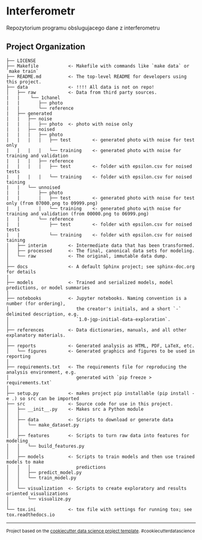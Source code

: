 Interferometr
==============================

Repozytorium programu obslugujacego dane z interferometru

Project Organization
------------

    ├── LICENSE
    ├── Makefile           <- Makefile with commands like `make data` or `make train`
    ├── README.md          <- The top-level README for developers using this project.
    ├── data               <- !!!! All data is not on repo!
    │   ├── raw            <- Data from third party sources.
    |   |    └── 1chanel
    |   |       ├── photo
    |   |       └── reference
    |   ├── generated
    |   |   ├── noise
    |   |   |   ├── photo  <- photo with noise only
    |   |   ├── noised
    |   |   |   ├── photo
    |   |   |   |   ├── test        <- generated photo with noise for test only
    |   |   |   |   └── training    <- generated photo with noise for training and validation
    |   |   |   ├── reference
    |   |   |   |   ├── test        <- folder with epsilon.csv for noised tests
    |   |   |   |   └── training    <- folder with epsilon.csv for noised taining
    |   |   └── unnoised
    |   |       ├── photo
    |   |       |   ├── test        <- generated photo with noise for test only (from 07000.png to 09999.png)
    |   |       |   └── training    <- generated photo with noise for training and validation (from 00000.png to 06999.png)
    |   |       └── reference
    |   |           ├── test        <- folder with epsilon.csv for noised tests
    |   |           └── training    <- folder with epsilon.csv for noised taining
    │   ├── interim        <- Intermediate data that has been transformed.
    │   ├── processed      <- The final, canonical data sets for modeling.
    │   └── raw            <- The original, immutable data dump.
    │
    ├── docs               <- A default Sphinx project; see sphinx-doc.org for details
    │
    ├── models             <- Trained and serialized models, model predictions, or model summaries
    │
    ├── notebooks          <- Jupyter notebooks. Naming convention is a number (for ordering),
    │                         the creator's initials, and a short `-` delimited description, e.g.
    │                         `1.0-jqp-initial-data-exploration`.
    │
    ├── references         <- Data dictionaries, manuals, and all other explanatory materials.
    │
    ├── reports            <- Generated analysis as HTML, PDF, LaTeX, etc.
    │   └── figures        <- Generated graphics and figures to be used in reporting
    │
    ├── requirements.txt   <- The requirements file for reproducing the analysis environment, e.g.
    │                         generated with `pip freeze > requirements.txt`
    │
    ├── setup.py           <- makes project pip installable (pip install -e .) so src can be imported
    ├── src                <- Source code for use in this project.
    │   ├── __init__.py    <- Makes src a Python module
    │   │
    │   ├── data           <- Scripts to download or generate data
    │   │   └── make_dataset.py
    │   │
    │   ├── features       <- Scripts to turn raw data into features for modeling
    │   │   └── build_features.py
    │   │
    │   ├── models         <- Scripts to train models and then use trained models to make
    │   │   │                 predictions
    │   │   ├── predict_model.py
    │   │   └── train_model.py
    │   │
    │   └── visualization  <- Scripts to create exploratory and results oriented visualizations
    │       └── visualize.py
    │
    └── tox.ini            <- tox file with settings for running tox; see tox.readthedocs.io


--------

<p><small>Project based on the <a target="_blank" href="https://drivendata.github.io/cookiecutter-data-science/">cookiecutter data science project template</a>. #cookiecutterdatascience</small></p>
